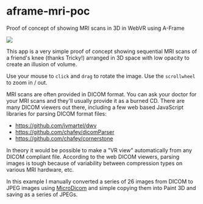 # aframe-mri-poc
Proof of concept of showing MRI scans in 3D in WebVR using A-Frame

<img src="./assets/aframe-mri-poc.gif" />

This app is a very simple proof of concept showing sequential MRI scans of a friend's knee (thanks Tricky!) arranged in 3D space with low opacity to create an illusion of volume.

Use your mouse to <code>click</code> and <code>drag</code> to rotate the image. Use the <code>scrollwheel</code> to zoom in / out.

MRI scans are often provided in DICOM format. You can ask your doctor for your MRI scans and they'll usually provide it as a burned CD. There are many DICOM viewers out there, including a few web based JavaScript libraries for parsing DICOM format files:
* https://github.com/ivmartel/dwv
* https://github.com/chafey/dicomParser
* https://github.com/chafey/cornerstone

In theory it would be possible to make a "VR view" automatically from any DICOM compliant file. According to the web DICOM viewers, parsing images is tough because of variability between compression types on various MRI hardware, etc.

In this example I manually converted a series of 26 images from DICOM to JPEG images using <a href="http://www.microdicom.com/">MicroDicom</a> and simple copying them into Paint 3D and saving as a series of JPEGs.
